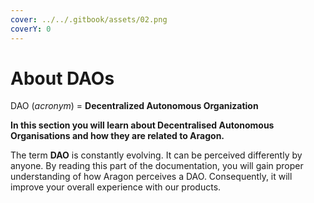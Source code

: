 ```yaml
---
cover: ../../.gitbook/assets/02.png
coverY: 0
---
```


# About DAOs

DAO (_acronym_) = **Decentralized Autonomous Organization**

**In this section you will learn about Decentralised Autonomous Organisations and how they are related to Aragon.**&#x20;

The term **DAO** is constantly evolving. It can be perceived differently by anyone. By reading this part of the documentation, you will gain proper understanding of how Aragon perceives a DAO.  Consequently, it will improve your overall experience with our products.
